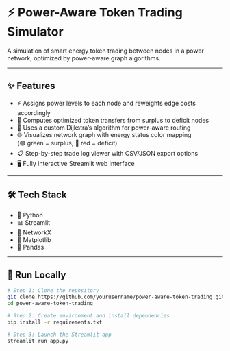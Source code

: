 # ⚡ Power-Aware Token Trading Simulator

A simulation of smart energy token trading between nodes in a power network, optimized by power-aware graph algorithms.

---

## ✨ Features

- ⚡ Assigns power levels to each node and reweights edge costs accordingly
- 🔁 Computes optimized token transfers from surplus to deficit nodes
- 🧠 Uses a custom Dijkstra’s algorithm for power-aware routing
- 🌐 Visualizes network graph with energy status color mapping  
  (🟢 green = surplus, 🔴 red = deficit)
- 📋 Step-by-step trade log viewer with CSV/JSON export options
- 🖥️ Fully interactive Streamlit web interface

---

## 🛠️ Tech Stack

- 🐍 Python  
- 📊 Streamlit  
- 🔗 NetworkX  
- 🎨 Matplotlib  
- 🧾 Pandas  

---

## 🚀 Run Locally

```bash
# Step 1: Clone the repository
git clone https://github.com/yourusername/power-aware-token-trading.git  
cd power-aware-token-trading

# Step 2: Create environment and install dependencies
pip install -r requirements.txt

# Step 3: Launch the Streamlit app
streamlit run app.py
